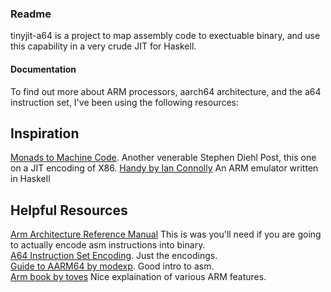 ### Readme

tinyjit-a64 is a project to map assembly code to exectuable binary, and use this capability in a very crude JIT for Haskell.    


#### Documentation
To find out more about ARM processors, aarch64 architecture, and the a64 instruction set, I've been using the following resources:


## Inspiration
[Monads to Machine Code](https://www.stephendiehl.com/posts/monads_machine_code.html). Another venerable Stephen Diehl Post, this one on a JIT encoding of X86.
[Handy by Ian Connolly](https://github.com/minuteman3/Handy) An ARM emulator written in Haskell

## Helpful Resources
[Arm Architecture Reference Manual](https://developer.arm.com/documentation/ddi0487/fc/) This is was you'll need if you are going to actually encode asm instructions into binary.    
[A64 Instruction Set Encoding](https://github.com/CAS-Atlantic/AArch64-Encoding/blob/master/binary%20encodding.pdf). Just the encodings.    
[Guide to AARM64 by modexp](https://modexp.wordpress.com/2018/10/30/arm64-assembly/#registers). Good intro to asm.    
[Arm book by toves](http://www.toves.org/books/arm/) Nice explaination of various ARM features.    
